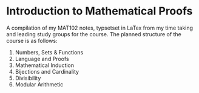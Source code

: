 # Introduction to Mathematical Proofs
A compilation of my MAT102 notes, typsetset in LaTex from my time taking and
leading study groups for the course. The planned structure of the course is
as follows:

1. Numbers, Sets & Functions
2. Language and Proofs
3. Mathematical Induction
4. Bijections and Cardinality
5. Divisibility
6. Modular Arithmetic